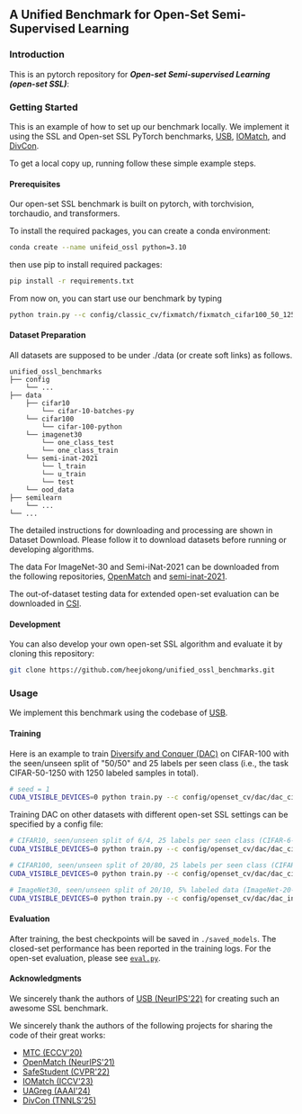 ## A Unified Benchmark for Open-Set Semi-Supervised Learning

### Introduction

This is an pytorch repository for ***Open-set Semi-supervised Learning (open-set SSL)***:


### Getting Started

This is an example of how to set up our benchmark locally. We implement it using the SSL and Open-set SSL PyTorch benchmarks, [USB](https://github.com/microsoft/Semi-supervised-learning), [IOMatch](https://github.com/nukezil/IOMatch), and [DivCon](https://github.com/heejokong/DivCon).

To get a local copy up, running follow these simple example steps.


#### Prerequisites

Our open-set SSL benchmark is built on pytorch, with torchvision, torchaudio, and transformers.

To install the required packages, you can create a conda environment:
```sh
conda create --name unifeid_ossl python=3.10
```

then use pip to install required packages:
```sh
pip install -r requirements.txt
```

From now on, you can start use our benchmark by typing
```sh
python train.py --c config/classic_cv/fixmatch/fixmatch_cifar100_50_1250_1.yaml
```

#### Dataset Preparation

All datasets are supposed to be under ./data (or create soft links) as follows.
```
unified_ossl_benchmarks
├── config
    └── ...
├── data
    ├── cifar10
        └── cifar-10-batches-py
    └── cifar100
        └── cifar-100-python
    └── imagenet30
        └── one_class_test
        └── one_class_train
    └── semi-inat-2021
        └── l_train
        └── u_train
        └── test
    └── ood_data
├── semilearn
    └── ...
└── ...
```

The detailed instructions for downloading and processing are shown in Dataset Download. Please follow it to download datasets before running or developing algorithms.

The data For ImageNet-30 and Semi-iNat-2021 can be downloaded from the following repositories, [OpenMatch](https://github.com/VisionLearningGroup/OP_Match) and [semi-inat-2021](https://github.com/cvl-umass/semi-inat-2021). 

The out-of-dataset testing data for extended open-set evaluation can be downloaded in [CSI](https://github.com/alinlab/CSI).


#### Development

You can also develop your own open-set SSL algorithm and evaluate it by cloning this repository:
```sh
git clone https://github.com/heejokong/unified_ossl_benchmarks.git
```


### Usage

We implement this benchmark using the codebase of [USB](https://github.com/microsoft/Semi-supervised-learning).


#### Training

Here is an example to train [Diversify and Conquer (DAC)](./semilearn/algorithms/dac/dac.py) on CIFAR-100 with the seen/unseen split of "50/50" and 25 labels per seen class (i.e., the task CIFAR-50-1250 with 1250 labeled samples in total).
```sh
# seed = 1
CUDA_VISIBLE_DEVICES=0 python train.py --c config/openset_cv/dac/dac_cifar100_50_1250_1.yaml
```

Training DAC on other datasets with different open-set SSL settings can be specified by a config file:
```sh
# CIFAR10, seen/unseen split of 6/4, 25 labels per seen class (CIFAR-6-150), seed = 1
CUDA_VISIBLE_DEVICES=0 python train.py --c config/openset_cv/dac/dac_cifar10_6_150_1.yaml

# CIFAR100, seen/unseen split of 20/80, 25 labels per seen class (CIFAR-20-500), seed = 1
CUDA_VISIBLE_DEVICES=0 python train.py --c config/openset_cv/dac/dac_cifar100_20_500_1.yaml

# ImageNet30, seen/unseen split of 20/10, 5% labeled data (ImageNet-20-p5), seed = 1
CUDA_VISIBLE_DEVICES=0 python train.py --c config/openset_cv/dac/dac_in30_p5_1.yaml
```


#### Evaluation

After training, the best checkpoints will be saved in ``./saved_models``. The closed-set performance has been reported in the training logs. For the open-set evaluation, please see [``eval.py``](./eval.py).



#### Acknowledgments

We sincerely thank the authors of [USB (NeurIPS'22)](https://github.com/microsoft/Semi-supervised-learning) for creating such an awesome SSL benchmark.

We sincerely thank the authors of the following projects for sharing the code of their great works:

- [MTC (ECCV'20)](https://github.com/YU1ut/Multi-Task-Curriculum-Framework-for-Open-Set-SSL)
- [OpenMatch (NeurIPS'21)](https://github.com/VisionLearningGroup/OP_Match)
- [SafeStudent (CVPR'22)](https://github.com/Zhanlo/Safe-Student)
- [IOMatch (ICCV'23)](https://github.com/nukezil/IOMatch)
- [UAGreg (AAAI'24)](https://github.com/heejokong/UAGreg)
- [DivCon (TNNLS'25)](https://github.com/heejokong/DivCon)

